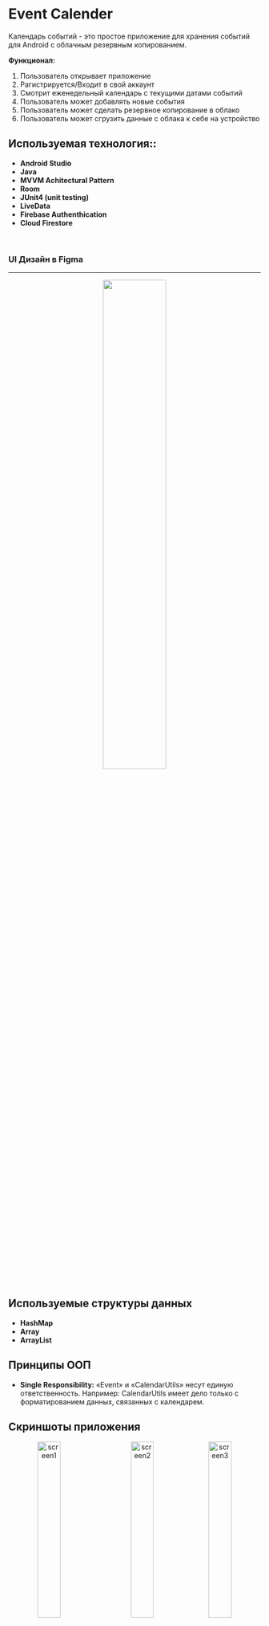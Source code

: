 # Event Calender 
Календарь событий - это простое приложение для хранения событий для Android с облачным резервным копированием.

<b>Функционал:</b> 
1. Пользователь открывает приложение
2. Рагистрируется/Входит в свой аккаунт
3. Смотрит еженедельный календарь с текущими датами событий
4. Пользователь может добавлять новые события
5. Пользователь может сделать резервное копирование в облако
6. Пользователь может сгрузить данные с облака к себе на устройство

## Используемая технология::<b>
* Android Studio
* Java 
* MVVM Achitectural Pattern
* Room 
* JUnit4 (unit testing)
* LiveData
* Firebase Authenthication
* Cloud Firestore</b>
<br/>

### UI Дизайн в Figma
------------------

<p align="center"> <img src="https://user-images.githubusercontent.com/30120066/135445079-a3ad392e-5276-4cc4-9d18-5741c3a41313.jpg" width="50%"/></p>

<br><br>

## Используемые структуры данных

* **HashMap**
* **Array**
* **ArrayList**


## Принципы ООП
* <b> Single Responsibility:</b> «Event» и «CalendarUtils» несут единую ответственность. Например: CalendarUtils имеет дело только с форматированием данных, связанных с календарем.

## Скриншоты приложения


<p align="center">
  <img alt="screen1" src="https://user-images.githubusercontent.com/30120066/135463398-7284c294-9ca7-451f-904e-fc5e9df57872.png" width="30%">
&nbsp; &nbsp; &nbsp; &nbsp;
  <img alt="screen2" src="https://user-images.githubusercontent.com/30120066/135463443-147ab93e-db9b-4c88-bd3e-d33424664c08.png" width="30%">

  <img alt="screen3" src="https://user-images.githubusercontent.com/30120066/135463453-17af8be1-8416-4b87-86f1-6b5666ffe005.png" width="30%">
</p>


